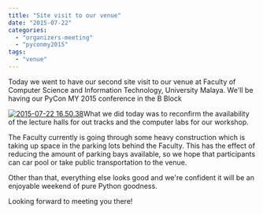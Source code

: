 ```yaml
---
title: "Site visit to our venue"
date: "2015-07-22"
categories: 
  - "organizers-meeting"
  - "pyconmy2015"
tags: 
  - "venue"
---
```


Today we went to have our second site visit to our venue at Faculty of Computer Science and Information Technology, University Malaya. We'll be having our PyCon MY 2015 conference in the B Block

[![2015-07-22 16.50.38](https://pyconmy.files.wordpress.com/2015/07/2015-07-22-16-50-38.jpg?w=660)](https://pyconmy.files.wordpress.com/2015/07/2015-07-22-16-50-38.jpg)What we did today was to reconfirm the availability of the lecture halls for out tracks and the computer labs for our workshop.

The Faculty currently is going through some heavy construction which is taking up space in the parking lots behind the Faculty. This has the effect of reducing the amount of parking bays available, so we hope that participants can car pool or take public transportation to the venue.

Other than that, everything else looks good and we're confident it will be an enjoyable weekend of pure Python goodness.

Looking forward to meeting you there!
